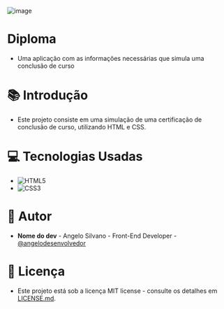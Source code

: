 ![image](https://github.com/angelodesenvolvedor/Diploma/assets/98216100/c6b20dc7-0112-458a-a675-fd962fe8a4d5)

# Diploma
   * Uma aplicação com as informações necessárias que simula uma conclusão de curso
# 📚 Introdução
   * Este projeto consiste em uma simulação de uma certificação de conclusão de curso, utilizando HTML e CSS.

# 💻 Tecnologias Usadas 
   * ![HTML5](https://img.shields.io/badge/html5-%23E34F26.svg?style=for-the-badge&logo=html5&logoColor=white)
   * ![CSS3](https://img.shields.io/badge/css3-%231572B6.svg?style=for-the-badge&logo=css3&logoColor=white)
     
# 👷 Autor
* **Nome do dev** - Angelo Silvano - Front-End Developer - [@angelodesenvolvedor](https://github.com/angelodesenvolvedor)

# 📄 Licença
* Este projeto está sob a licença MIT license - consulte os detalhes em [LICENSE.md](https://github.com/angelodesenvolvedor/Sidebar/blob/main/LICENSE).     
